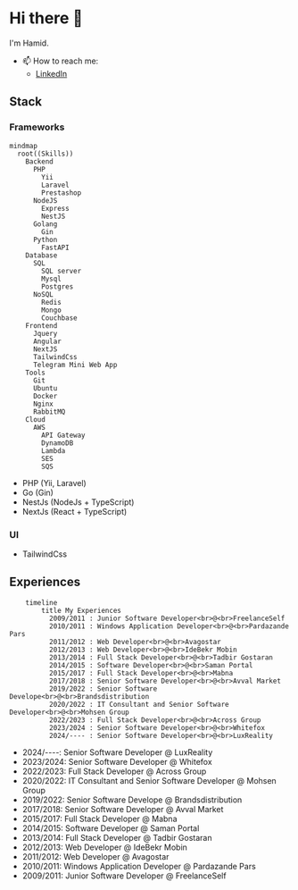 # Hi there 👋

I'm Hamid.
<!--
**isaachamid/isaachamid** is a ✨ _special_ ✨ repository because its `README.md` (this file) appears on your GitHub profile.

Here are some ideas to get you started:

- 🔭 I’m currently working on ...
- 🌱 I’m currently learning ...
- 👯 I’m looking to collaborate on ...
- 🤔 I’m looking for help with ...
- 💬 Ask me about ...
- 📫 How to reach me: ...
- 😄 Pronouns: ...
- ⚡ Fun fact: ...
-->

- 📫 How to reach me:
	- [LinkedIn](https://www.linkedin.com/in/isaachamid/)

## Stack

### Frameworks

```mermaid
mindmap
  root((Skills))
    Backend
      PHP
        Yii
        Laravel
        Prestashop
      NodeJS
        Express
        NestJS
      Golang
        Gin
      Python
        FastAPI
    Database
      SQL
        SQL server
        Mysql
        Postgres
      NoSQL
        Redis
        Mongo
        Couchbase
    Frontend
      Jquery
      Angular
      NextJS
      TailwindCss
      Telegram Mini Web App
    Tools
      Git
      Ubuntu
      Docker
      Nginx
      RabbitMQ
    Cloud
      AWS
        API Gateway
        DynamoDB
        Lambda
        SES
        SQS
```

- PHP (Yii, Laravel)
- Go (Gin)
- NestJs (NodeJs + TypeScript)
- NextJs (React + TypeScript)

### UI

- TailwindCss

## Experiences
```mermaid
    timeline
        title My Experiences
          2009/2011 : Junior Software Developer<br>@<br>FreelanceSelf
          2010/2011 : Windows Application Developer<br>@<br>Pardazande Pars
          2011/2012 : Web Developer<br>@<br>Avagostar
          2012/2013 : Web Developer<br>@<br>IdeBekr Mobin
          2013/2014 : Full Stack Developer<br>@<br>Tadbir Gostaran
          2014/2015 : Software Developer<br>@<br>Saman Portal
          2015/2017 : Full Stack Developer<br>@<br>Mabna
          2017/2018 : Senior Software Developer<br>@<br>Avval Market
          2019/2022 : Senior Software Develope<br>@<br>Brandsdistribution
          2020/2022 : IT Consultant and Senior Software Developer<br>@<br>Mohsen Group
          2022/2023 : Full Stack Developer<br>@<br>Across Group
          2023/2024 : Senior Software Developer<br>@<br>Whitefox
          2024/---- : Senior Software Developer<br>@<br>LuxReality
```
- 2024/----: Senior Software Developer @ LuxReality
- 2023/2024: Senior Software Developer @ Whitefox
- 2022/2023: Full Stack Developer @ Across Group
- 2020/2022: IT Consultant and Senior Software Developer @ Mohsen Group
- 2019/2022: Senior Software Develope @ Brandsdistribution
- 2017/2018: Senior Software Developer @ Avval Market
- 2015/2017: Full Stack Developer @ Mabna
- 2014/2015: Software Developer @ Saman Portal
- 2013/2014: Full Stack Developer @ Tadbir Gostaran
- 2012/2013: Web Developer @ IdeBekr Mobin
- 2011/2012: Web Developer @ Avagostar
- 2010/2011: Windows Application Developer @ Pardazande Pars
- 2009/2011: Junior Software Developer @ FreelanceSelf

